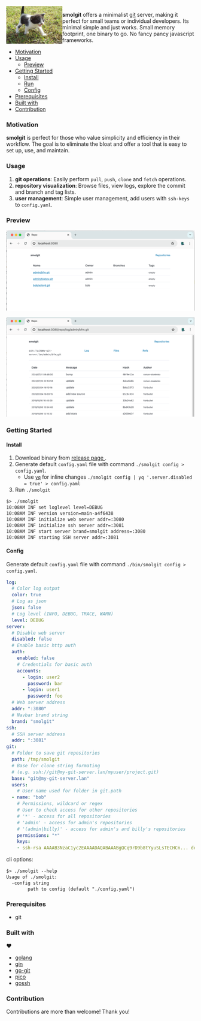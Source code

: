 
<img align="left" src="assets/smol-kitten.jpg" alt="a smol cat by Ron whisky" width="150" height="100" />

**smolgit** offers a minimalist [git](https://git-scm.com/) server, making it perfect for small teams or individual developers. Its minimal simple and just works. Small memory footprint, one binary to go. No fancy pancy javascript frameworks.

<!-- toc -->
- [Motivation](#motivation)
- [Usage](#usage)
  - [Preview](#preview)
- [Getting Started](#getting-started)
  - [Install](#install)
  - [Run](#run)
  - [Config](#config)
- [Prerequisites](#prerequisites)
- [Built with](#built-with)
- [Contribution](#contribution)
<!-- /toc -->

### Motivation
**smolgit** is perfect for those who value simplicity and efficiency in their workflow. The goal is to eliminate the bloat and offer a tool that is easy to set up, use, and maintain.

### Usage

1. **git operations**: Easily perform `pull`, `push`, `clone` and `fetch` operations.
1. **repository visualization**: Browse files, view logs, explore the commit and branch and tag lists.
1. **user management**: Simple user management, add users with `ssh-keys` to `config.yaml`.

### Preview

<p align="center">
   <img src="assets/web_2.png" alt="screenshot" width="700" />
</p>
<p align="center">
   <img src="assets/web_1.png" alt="screenshot" width="700" />
</p>


### Getting Started

#### Install

1. Download binary from [ release page ](https://github.com/roman-kiselenko/smolgit/releases).
1. Generate default `config.yaml` file with command `./smolgit config > config.yaml`.
    - Use [`yq`](https://github.com/mikefarah/yq) for inline changes `./smolgit config | yq '.server.disabled = true' > config.yaml`
1. Run `./smolgit`

```shell
$> ./smolgit
10:08AM INF set loglevel level=DEBUG
10:08AM INF version version=main-a4f6438
10:08AM INF initialize web server addr=:3080
10:08AM INF initialize ssh server addr=:3081
10:08AM INF start server brand=smolgit address=:3080
10:08AM INF starting SSH server addr=:3081
```

#### Config

Generate default `config.yaml` file with command `./bin/smolgit config > config.yaml`.

```yaml
log:
  # Color log output
  color: true
  # Log as json
  json: false
  # Log level (INFO, DEBUG, TRACE, WARN)
  level: DEBUG
server:
  # Disable web server
  disabled: false
  # Enable basic http auth
  auth:
    enabled: false
    # Credentials for basic auth
    accounts:
      - login: user2
        password: bar
      - login: user1
        password: foo
  # Web server address
  addr: ":3080"
  # Navbar brand string
  brand: "smolgit"
ssh:
  # SSH server address
  addr: ":3081"
git:
  # Folder to save git repositories
  path: /tmp/smolgit
  # Base for clone string formating
  # (e.g. ssh://git@my-git-server.lan/myuser/project.git)
  base: "git@my-git-server.lan"
  users:
    # User name used for folder in git.path
  - name: "bob"
    # Permissions, wildcard or regex
    # User to check access for other repositories
    # '*' - access for all repositories
    # 'admin' - access for admin's repositories
    # '(admin|billy)' - access for admin's and billy's repositories
    permissions: "*"
    keys:
    - ssh-rsa AAAAB3NzaC1yc2EAAAADAQABAAABgQCq9rD9b8tYyuSLsTECHCn... developer@mail.com
```

cli options:

```shell
$> ./smolgit --help
Usage of ./smolgit:
  -config string
        path to config (default "./config.yaml")
```

### Prerequisites

- git

### Built with

:heart:

- [golang](https://go.dev/)
- [gin](https://github.com/gin-gonic/gin)
- [go-git](https://github.com/go-git/go-git)
- [pico](https://picocss.com/docs)
- [gossh](https://github.com/gliderlabs/ssh)

### Contribution

Contributions are more than welcome! Thank you!
